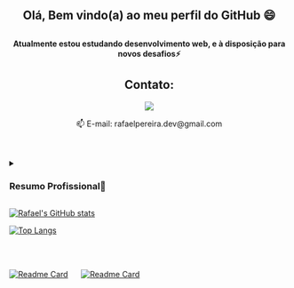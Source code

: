 <h2 align="center">Olá, Bem vindo(a) ao meu perfil do GitHub 😄<h2>
<h4 align="center">Atualmente estou estudando desenvolvimento web, e à disposição para novos desafios⚡</h4>

<h2 align="center">Contato:</h2>

<a href="https://www.linkedin.com/in/rafael-pereira-924286a4/">
    <p align ="center">
    <img src="https://img.shields.io/badge/linkedin-%230077B5.svg?&style=for-the-badge&logo=linkedin&logoColor=white" /></p></a>
    
  
  <p align="center"> 📫 E-mail: rafaelpereira.dev@gmail.com</p> <br><br>

<details closed><summary><h3>Resumo Profissional🤔</h3></summary>
Well, you asked for it!
</details>


<!--
**rafaelpereiradev/rafaelpereiradev** is a ✨ _special_ ✨ repository because its `README.md` (this file) appears on your GitHub profile.


- 🔭 I’m currently working on ...
- 🌱 I’m currently learning ...
- 👯 I’m looking to collaborate on ...
-  I’m looking for help with ...

  

-  Pronouns: ...
- ⚡ Fun fact: ...
-->

[![Rafael's GitHub stats](https://github-readme-stats.vercel.app/api?username=rafaelpereiradev&theme=buefy)](https://github.com/rafaelpereiradev/github-readme-stats)


[![Top Langs](https://github-readme-stats.vercel.app/api/top-langs/?username=rafaelpereiradev&theme=buefy&layout=compact)](https://github.com/rafaelpereiradev/github-readme-stats)
    
<br><br>
 
[![Readme Card](https://github-readme-stats.vercel.app/api/pin/?username=rafaelpereiradev&repo=javascript-estudos&theme=dark)](https://github.com/rafaelpereiradev/javascript-estudos)
&nbsp;&nbsp;&nbsp;&nbsp;
[![Readme Card](https://github-readme-stats.vercel.app/api/pin/?username=rafaelpereiradev&repo=pair-programming&theme=dark)](https://github.com/rafaelpereiradev/pair-programming)




